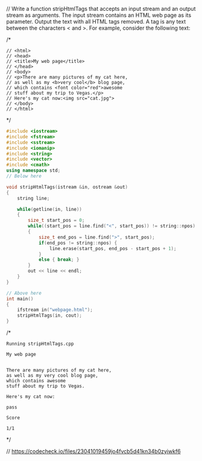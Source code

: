 // Write a function stripHtmlTags that accepts an input stream and an output stream as arguments. The input stream contains an HTML web page as its parameter. Output the text with all HTML tags removed. A tag is any text between the characters < and >. For example, consider the following text:

/*
```text
// <html>
// <head>
// <title>My web page</title>
// </head>
// <body>
// <p>There are many pictures of my cat here,
// as well as my <b>very cool</b> blog page,
// which contains <font color="red">awesome
// stuff about my trip to Vegas.</p>
// Here's my cat now:<img src="cat.jpg">
// </body>
// </html>
```
\*/

```cpp
#include <iostream>
#include <fstream>
#include <sstream>
#include <iomanip>
#include <string>
#include <vector>
#include <cmath>
using namespace std;
// Below here

void stripHtmlTags(istream &in, ostream &out)
{
    string line;

    while(getline(in, line))
    {
        size_t start_pos = 0;
        while((start_pos = line.find("<", start_pos)) != string::npos)
        {
            size_t end_pos = line.find(">", start_pos);
            if(end_pos != string::npos) {
                line.erase(start_pos, end_pos - start_pos + 1);
            }
            else { break; }
        }
        out << line << endl;
    }
}

// Above here
int main()
{
    ifstream in("webpage.html");
    stripHtmlTags(in, cout);
}
```

/*
```text
Running stripHtmlTags.cpp

My web page


There are many pictures of my cat here,
as well as my very cool blog page,
which contains awesome
stuff about my trip to Vegas.

Here's my cat now:

pass

Score

1/1
```
\*/

// https://codecheck.io/files/23041019459jo4fvcb5d41kn34b0zyiwkf6